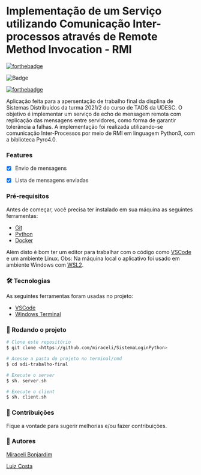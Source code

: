 # Implementação de um Serviço utilizando Comunicação Inter-processos através de Remote Method Invocation - RMI

[![forthebadge](https://forthebadge.com/images/badges/made-with-python.svg)](https://forthebadge.com)

![Badge](https://img.shields.io/badge/Made_with-docker-%237159c1?style=for-the-badge&logo=docker&labelColor=blue&color=darkblue&logoColor=white)

[![forthebadge](https://forthebadge.com/images/badges/works-on-my-machine.svg)](https://forthebadge.com)


Aplicação feita para a apersentação de trabalho final da displina de Sistemas Distribuídos da turma 2021/2 do curso de TADS da UDESC. 
O objetivo é implementar um serviço de echo de mensagem remota com replicação das mensagens entre servidores, como forma de garantir tolerância a falhas.
A implementação foi realizada utilizando-se comunicação Inter-Processos por meio de RMI em linguagem Python3, com a biblioteca Pyro4.0.

### Features

- [x] Envio de mensagens
- [x] Lista de mensagens enviadas


### Pré-requisitos

Antes de começar, você precisa ter instalado em sua máquina as seguintes ferramentas:
- [Git](https://git-scm.com)
- [Python](https://www.python.org/downloads/)
- [Docker](https://www.docker.com/get-started)
 
Além disto é bom ter um editor para trabalhar com o código como [VSCode](https://code.visualstudio.com/) e um ambiente Linux. Obs: Na máquina local o aplicativo foi usado em ambiente Windows com [WSL2](https://docs.microsoft.com/pt-br/windows/wsl/install).

### 🛠 Tecnologias

As seguintes ferramentas foram usadas no projeto:

- [VSCode](https://code.visualstudio.com/)
- [Windows Terminal](https://www.microsoft.com/pt-br/p/windows-terminal/9n0dx20hk701)

### 🎲 Rodando o projeto

```bash
# Clone este repositório
$ git clone <https://github.com/miraceli/SistemaLoginPython>

# Acesse a pasta do projeto no terminal/cmd
$ cd sdi-trabalho-final

# Execute o server 
$ sh. server.sh

# Execute o client
$ sh. client.sh
```



### 🔧 Contribuições
Fique a vontade para sugerir melhorias e/ou fazer contribuições.


### 🎯 Autores
[Miraceli Bonjardim](https://linkedin.com/in/miraceli)

[Luiz Costa](https://github.com/LuizCostaa)
